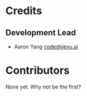# Credits


## Development Lead


* Aaron Yang <code@jieyu.ai>

# Contributors


None yet. Why not be the first?
